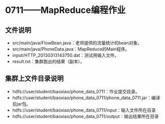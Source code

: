 # 0711——MapReduce编程作业

## 文件说明
- src/main/java/FlowBean.java：老师提供的流量统计的bean对象。
- src/main/java/PhoneData.java：MapReduce的Main程序。
- input/HTTP_20130313143750.dat：测试用输入文件。
- result.txt：集群跑出的结果（副本）。

## 集群上文件目录说明
- hdfs://user/student/baoxiao/phone_data_0711：作业提交目录。
- hdfs://user/student/baoxiao/phone_data_0711/phone_data_0711.jar：编译后jar包。
- hdfs://user/student/baoxiao/phone_data_0711/input：输入文件所在目录
- hdfs://user/student/baoxiao/phone_data_0711/output：输出结果所在目录
